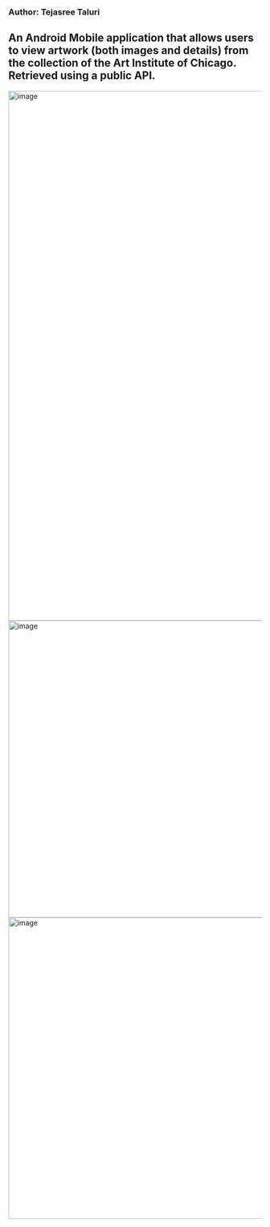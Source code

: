 ### Author: Tejasree Taluri

## An Android Mobile application that allows users to view artwork (both images and details) from the collection of the Art Institute of Chicago. Retrieved using a public API.

<img width="672" height="1055" alt="image" src="https://github.com/user-attachments/assets/0613191a-27e3-4430-9a65-99ed59114749" />

<img width="1129" height="591" alt="image" src="https://github.com/user-attachments/assets/840e36eb-81f1-4171-a311-62707b371bdf" />

<img width="994" height="600" alt="image" src="https://github.com/user-attachments/assets/014ac41e-c9ae-4559-9549-48d1edc8b30d" />



